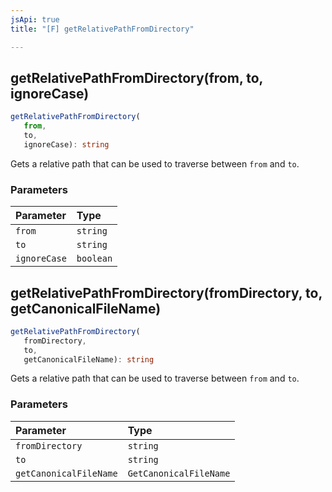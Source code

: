 ```yaml
---
jsApi: true
title: "[F] getRelativePathFromDirectory"

---
```

## getRelativePathFromDirectory(from, to, ignoreCase)

```ts
getRelativePathFromDirectory(
   from, 
   to, 
   ignoreCase): string
```

Gets a relative path that can be used to traverse between `from` and `to`.

### Parameters

| Parameter | Type |
| :------ | :------ |
| `from` | `string` |
| `to` | `string` |
| `ignoreCase` | `boolean` |

## getRelativePathFromDirectory(fromDirectory, to, getCanonicalFileName)

```ts
getRelativePathFromDirectory(
   fromDirectory, 
   to, 
   getCanonicalFileName): string
```

Gets a relative path that can be used to traverse between `from` and `to`.

### Parameters

| Parameter | Type |
| :------ | :------ |
| `fromDirectory` | `string` |
| `to` | `string` |
| `getCanonicalFileName` | `GetCanonicalFileName` |
